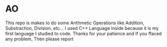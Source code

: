 # AO
This repo is makes to do some Arithmetic Operations like Addition, Substraction, Division, etc... I used C++ Language inside because it is my first language I studied to code. Thanks for your patience and If you ffaced any problem, Then please report
